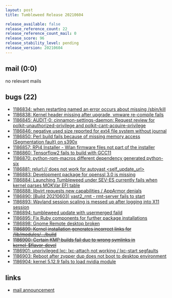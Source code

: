 ```yaml
---
layout: post
title: Tumbleweed Release 20210604

release_available: false
release_reference_count: 22
release_reference_count_mail: 0
release_score: 96
release_stability_level: pending
release_version: 20210604
---
```


## mail (0:0)

no relevant mails

## bugs (22)

<!--more-->

- [1186834: when restarting named an error occurs about missing /sbin/kill](https://bugzilla.opensuse.org/show_bug.cgi?id=1186834)
- [1186838: Kernel header missing after upgrade, vmware re-compile fails](https://bugzilla.opensuse.org/show_bug.cgi?id=1186838)
- [1186845: AUDIT-0: cinnamon-settings-daemon: Request review for polkit-unauthorized-privilege and polkit-cant-acquire-privilege](https://bugzilla.opensuse.org/show_bug.cgi?id=1186845)
- [1186846: negative used size reported for ext4 file system without journal](https://bugzilla.opensuse.org/show_bug.cgi?id=1186846)
- [1186850: Perl build fails because of missing memory access (Segmentation fault) on s390x](https://bugzilla.opensuse.org/show_bug.cgi?id=1186850)
- [1186857: RPi4 Installer - Wlan firmware files not part of the installer](https://bugzilla.opensuse.org/show_bug.cgi?id=1186857)
- [1186860: Tensorflow2 fails to build with GCC11](https://bugzilla.opensuse.org/show_bug.cgi?id=1186860)
- [1186870: python-rpm-macros different dependency generated python-six](https://bugzilla.opensuse.org/show_bug.cgi?id=1186870)
- [1186881: relurl:// does not work for autoyast <self_update_url>](https://bugzilla.opensuse.org/show_bug.cgi?id=1186881)
- [1186883: Development package for openssl 3.0 is missing](https://bugzilla.opensuse.org/show_bug.cgi?id=1186883)
- [1186884: Launching Tumbleweed under SEV-ES currently fails when kernel parses MOKVar EFI table](https://bugzilla.opensuse.org/show_bug.cgi?id=1186884)
- [1186888: libvirt requests new capabilities / AppArmor denials](https://bugzilla.opensuse.org/show_bug.cgi?id=1186888)
- [1186890: \[Build 20210603\] yast2_rmt - rmt-server fails to start](https://bugzilla.opensuse.org/show_bug.cgi?id=1186890)
- [1186893: Wayland session scaling is messed up after logging into X11 session](https://bugzilla.opensuse.org/show_bug.cgi?id=1186893)
- [1186894: tumbleweed update with usermerged faild](https://bugzilla.opensuse.org/show_bug.cgi?id=1186894)
- [1186895: Fix Ruby components for further package installations](https://bugzilla.opensuse.org/show_bug.cgi?id=1186895)
- [1186898: Gnome Remote desktop broken](https://bugzilla.opensuse.org/show_bug.cgi?id=1186898)
- ~~[1186899: Kernel installation generates incorrect links for /lib/modules/.../build](https://bugzilla.opensuse.org/show_bug.cgi?id=1186899)~~
- ~~[1186900: Certain KMP builds fail due to wrong symlinks in kernel-$flavor-devel](https://bugzilla.opensuse.org/show_bug.cgi?id=1186900)~~
- [1186901: unprivileged lxc: lxc-attach not working / lxc-start segfaults](https://bugzilla.opensuse.org/show_bug.cgi?id=1186901)
- [1186903: Reboot after zypper dup does not boot to desktop environment](https://bugzilla.opensuse.org/show_bug.cgi?id=1186903)
- [1186904: kernel 5.12.9 fails to load nvidia module](https://bugzilla.opensuse.org/show_bug.cgi?id=1186904)



## links

- [mail announcement](https://github.com/boombatower/tumbleweed-review/issues/10)

